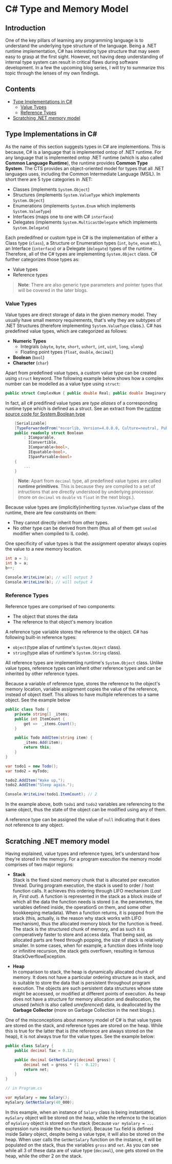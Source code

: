 # C# Type and Memory Model 

## Introduction

One of the key pillars of learning any programming language is to understand the underlying type structure of the language.
Being a .NET runtime implementation, C# has interesting type structure that may seem easy to grasp at the first sight.
However, not having deep understanding of internal type system can result in critical flaws during software development.
In a few the upcoming blog series, I will try to summarize this topic through the lenses of my own findings.

## Contents

- [Type Implementations in C#](#type-implementations-in-c#)
  - [Value Types](#value-types)
  - [Reference Types](#value-types)
- [Scratching .NET memory model](#contents)

## Type Implementations in C\#

As the name of this section suggests types in C# are implementions. This is because, C# is a language that is implemented
ontop of .NET runtime. For any language that is implemented ontop .NET runtime (which is also called **Common Language Runtime**),
the runtime provides **Common Type System**. The CTS provides an object-oriented model for types that all
.NET languages uses, including the Common Intermediate Language (MSIL). In short there are 5 type categories in
.NET:  

- Classes (implements `System.Object`)
- Structures (implements `System.ValueType` which implements `System.Object`)
- Enumerations (implements `System.Enum` which implements `System.ValueType`)
- Interfaces (maps one to one with C# `interface`)
- Delegates (implements `System.MulticastDelegate` which implements `System.Delegate`)

Each prededifned or custom type in C# is the implementation of either a Class type (`class`),  a Structure or Enumeration types (`int`, `byte`, `enum` etc.), an Interface (`interface`) or a Delegate (`delegate`) types of the runtime . Therefore, all of the C# types
are implementing `System.Object` class. C# further categorizes those types as:

- Value types
- Reference types  

> **Note**:
    There are also generic type parameters and pointer types that will be covered in the later blogs.

### Value Types

Value types are direct storage of data in the given memory model. They usually have small memory requirements, that's why 
they are subtypes of .NET Structures (therefore implementing `System.ValueType` class.). C# has predefined value types,
which are categorized as follows:

- **Numeric Types**
  - Integrals (`sbyte`, `byte`, `short`, `ushort`, `int`, `uint`, `long`, `ulong`)
  - Floating point types (`float`, `double`, `decimal`)
- **Boolean** (`bool`)
- **Character** (`char`)

Apart from predefined value types, a custom value type can be created using `struct` keyword. The following example below
shows how a complex number can be modelled as a value type using `struct`:

```c#
public struct ComplexNum { public double Real; public double Imaginary;}
```

In fact, all c# predifined value types are *type aliases* of a corresponding runtime type which is defined as a struct. 
See an extract from the [runtime source code for System.Boolean type](src/libraries/System.Private.CoreLib/src/System/Boolean.cs)

```c#
    [Serializable]
    [TypeForwardedFrom("mscorlib, Version=4.0.0.0, Culture=neutral, PublicKeyToken=b77a5c561934e089")]
    public readonly struct Boolean
        : IComparable,
          IConvertible,
          IComparable<bool>,
          IEquatable<bool>,
          ISpanParsable<bool>
    {
        ...
    }
```

> **Note**:
Apart from `decimal` type, all predefined value types are called **runtime primitives**. This is because they are
compiled to a set of intructions that are directly understood by underlying processor. (more on `decimal` vs `double` vs 
`float` in the next blogs.).  

Because value types are (implicitly)inheriting `System.ValueType` class of the runtime, there are few constraints on them:

- They cannot directly inherit from other types.
- No other type can be derived from them (thus all of them get `sealed` modifier when compiled to IL code).

One specificity of value types is that the assignment operator always copies the value to a new memory location.

```c#
int a = 3;
int b = a;
b++;

Console.WriteLine(a); // will output 3
Console.WriteLine(b); // will output 4
```

### **Reference Types**

Reference types are comprised of two components:

- The object that stores the data
- The reference to that object's memory location

A reference type variable stores the reference to the object.
C# has following built-in reference types:  

- `object`(type alias of runtime's `System.Object` class).
- `string`(type alias of runtime's `System.String` class).

All reference types are implementing runtime's `System.Object`
class. Unlike value types, reference types can inherit other reference types and can be inherited by other reference types.

Because a variable of reference type, stores the reference to the object's memory location, variable assignment copies the
value of the reference, instead of object itself. This allows to have multiple references to a same object. See the example below

```c#
public class Todo {
    private string[] _items;
    public int ItemCount {
        get =>  _items.Count();
    }

    public Todo AddItem(string item) {
        _items.Add(item);
        return this;
    }
}

var todo1 = new Todo();
var todo2 = myTodo;

todo2.AddItem("Wake up,");
todo2.AddItem("Sleep again.");

Console.WriteLine(todo1.ItemCount); // 2
```

In the example above, both `todo1` and `todo2` variables are referencing to the same object, thus the state of the object
can be modified using any of them.

A reference type can be assigned the value of `null` indicating that it does not reference to any object.

## Scratching .NET memory model

Having explained, value types and reference types, let's understand how they're stored in the memory.
For a program execution the memory model comprises of two major regions:

- **Stack**  
  Stack is the fixed sized memory chunk that is allocated per execution thread. During program execution, the stack is used
  to order / host function calls. It achieves this ordering through LIFO mechanism (*Last in, First out*). A function is
  represented in the stack as a block inside of which all the data the function needs is stored (i.e. the perameters, the variables defined inside, the operationS on them, and some other bookkeeping metadata). When a function returns, it is popped from
  the stack (this, actually, is the reason why stack works with LIFO mechanism), thus the allocated memory block for the function
  is freed.
  The stack is the structured chunk of memory, and as such it is comperatively faster to store and access data. That being said,
  as allocated parts are freed through popping, the size of stack is relatively smaller. In some cases, when for example, a function
  does infinite loop or infinitire recursion, the stack gets overflown, resulting in famous StackOverflowException.

- **Heap**  
  In comparison to stack, the heap is dynamically allocated chunk of memory. It does not have a particular ordering structure
  as in stack, and is suitable to store the data that is persistent throughout program execution. The objects are such persistent
  data structures whose state might be accessed, or modified at different points of execution. As heap does not have a structure
  for memory allocation and deallocation, the unused (which is also called *unreferenced*) data, is deallocated by the **Garbage
  Collector** (more on Garbage Collection in the next blogs.).

 One of the misconceptions about memory model of C# is that value types are stored on the stack, and reference types are
 stored on the heap. While this is true for the latter that is (the reference are always stored on the heap), it is not
 always true for the value types. See the example below:

```c#
public class Salary {
    public decimal Tax = 0.12;

    public decimal GetNetSalary(decimal gross) {
        decimal net = gross * (1 - 0.12);
        return net;
    }
}

// in Program.cs

var mySalary = new Salary();
mySalary.GetNetSalary(40_000);
```

In this example, when an instance of `Salary` class is being instantiated, `mySalary` object will be stored on the heap, 
while the refernce to the location of `mySalary` object is stored on the stack (because `var mySalary = ...` expression runs
inside the `Main` function). Because `Tax` field is defined inside Salary object, despite being a value type, it will also be stored on the heap. When user calls the `GetNetSalary` function on the instance, it will be populated on the stack, thus the variables
`gross` and `net`. As you can see while all 3 of these data are of value type (`decimal`), one gets stored on the heap,
while the other 2 on the stack.


